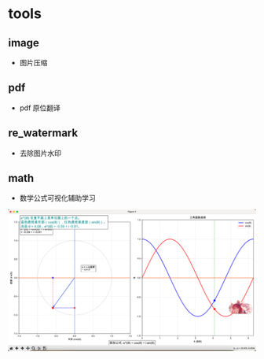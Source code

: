 # tools

## image

- 图片压缩

## pdf

- pdf 原位翻译

## re_watermark

- 去除图片水印

## math

- 数学公式可视化辅助学习

![image](./assets/image.png)
